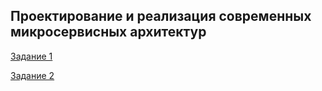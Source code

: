 ## Проектирование и реализация современных микросервисных архитектур


[Задание 1](tasks/Task01-KeyValueStorage.md)  

[Задание 2](tasks/Task02-StorageImprovements.md)
